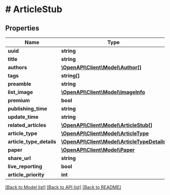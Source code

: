 # # ArticleStub

## Properties

Name | Type | Description | Notes
------------ | ------------- | ------------- | -------------
**uuid** | **string** |  | 
**title** | **string** |  | 
**authors** | [**\OpenAPI\Client\Model\Author[]**](Author.md) |  | 
**tags** | **string[]** |  | 
**preamble** | **string** |  | [optional] 
**list_image** | [**\OpenAPI\Client\Model\ImageInfo**](ImageInfo.md) |  | [optional] 
**premium** | **bool** |  | 
**publishing_time** | **string** |  | 
**update_time** | **string** |  | [optional] 
**related_articles** | [**\OpenAPI\Client\Model\ArticleStub[]**](ArticleStub.md) |  | [optional] 
**article_type** | [**\OpenAPI\Client\Model\ArticleType**](ArticleType.md) |  | 
**article_type_details** | [**\OpenAPI\Client\Model\ArticleTypeDetails**](ArticleTypeDetails.md) |  | [optional] 
**paper** | [**\OpenAPI\Client\Model\Paper**](Paper.md) |  | 
**share_url** | **string** |  | [optional] 
**live_reporting** | **bool** |  | 
**article_priority** | **int** |  | [optional] 

[[Back to Model list]](../../README.md#documentation-for-models) [[Back to API list]](../../README.md#documentation-for-api-endpoints) [[Back to README]](../../README.md)


